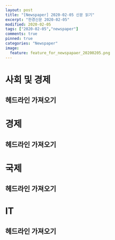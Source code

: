 ```yaml
---
layout: post
title: "[Newspaper] 2020-02-05 신문 읽기"
excerpt: "한경신문 2020-02-05"
modified: 2020-02-05
tags: ["2020-02-05","newspaper"]
comments: true
pinned: true
categories: "Newspaper"
image:
  feature: feature_for_newspapaer_20200205.png
---
```

# 사회 및 경제
## 헤드라인 가져오기

# 경제
## 헤드라인 가져오기

# 국제
## 헤드라인 가져오기

# IT
## 헤드라인 가져오기
